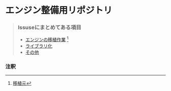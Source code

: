 # エンジン整備用リポジトリ

>### lssuseにまとめてある項目
>* [エンジンの移植作業](https://github.com/daiki2001/Engine-maintenance/issues/3) [^1]
>* [ライブラリ化](https://github.com/daiki2001/Engine-maintenance/issues/2)
>* [その他](https://github.com/daiki2001/Engine-maintenance/issues/1)

### 注釈
[^1]: [移植元](https://github.com/daiki2001/CG4)
